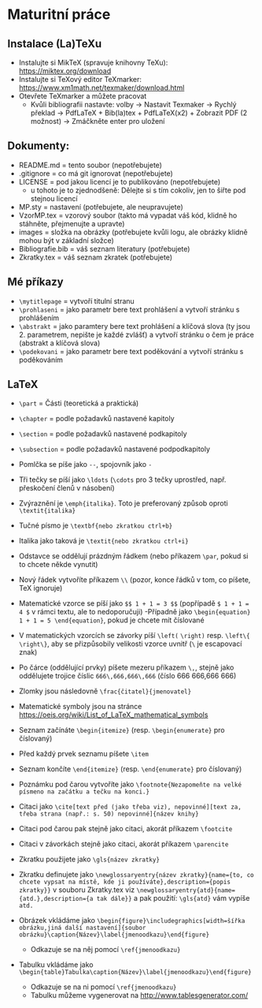 ﻿# Maturitní práce

## Instalace (La)TeXu
- Instalujte si MikTeX (spravuje knihovny TeXu): https://miktex.org/download
- Instalujte si TeXový editor TeXmarker: https://www.xm1math.net/texmaker/download.html
- Otevřete TeXmarker a můžete pracovat
  - Kvůli bibliografii nastavte: volby -> Nastavit Texmaker -> Rychlý překlad -> PdfLaTeX + Bib(la)tex + PdfLaTeX(x2) + Zobrazit PDF (2 možnost) -> Zmáčkněte enter pro uložení

## Dokumenty:
- README.md = tento soubor (nepotřebujete)
- .gitignore = co má git ignorovat (nepotřebujete)
- LICENSE = pod jakou licencí je to publikováno (nepotřebujete)
  - u tohoto je to zjednodšeně: Dělejte si s tím cokoliv, jen to šiřte pod stejnou licencí
- MP.sty = nastavení (potřebujete, ale neupravujete) 
- VzorMP.tex = vzorový soubor (takto má vypadat váš kód, klidně ho stáhněte, přejmenujte a upravte)
- images = složka na obrázky (potřebujete kvůli logu, ale obrázky klidně mohou být v základní složce)
- Bibliografie.bib = váš seznam literatury (potřebujete)
- Zkratky.tex = váš seznam zkratek (potřebujete)

## Mé příkazy
- `\mytitlepage` = vytvoří titulní stranu
- `\prohlaseni` = jako parametr bere text prohlášení a vytvoří stránku s prohlášením
- `\abstrakt` = jako paramtery bere text prohlášení a klíčová slova (ty jsou 2. parametrem, nepište je každé zvlášť) a vytvoří stránku o čem je práce (abstrakt a klíčová slova)
- `\podekovani` = jako parametr bere text poděkování a vytvoří stránku s poděkováním                                                                     

## LaTeX
- `\part` = Části (teoretická a praktická)
- `\chapter` = podle požadavků nastavené kapitoly 
- `\section` = podle požadavků nastavené podkapitoly
- `\subsection` = podle požadavků nastavené podpodkapitoly

- Pomlčka se píše jako `--`, spojovník jako `-`
- Tři tečky se píší jako `\ldots` (`\cdots` pro 3 tečky uprostřed, např. přeskočení členů v násobení)

- Zvýraznění je `\emph{italika}`. Toto je preferovaný způsob oproti `\textit{italika}`
- Tučné písmo je `\textbf{nebo zkratkou ctrl+b}`
- Italika jako taková je `\textit{nebo zkratkou ctrl+i}`

- Odstavce se oddělují prázdným řádkem (nebo příkazem `\par`, pokud si to chcete někde vynutit)                                                 
- Nový řádek vytvoříte příkazem `\\` (pozor, konce řádků v tom, co píšete, TeX ignoruje)

- Matematické vzorce se píší jako `$$ 1 + 1 = 3 $$` (popřípadě `$ 1 + 1 = 4 $` v rámci textu, ale to nedoporučuji)
  -Případně jako `\begin{equation} 1 + 1 = 5 \end{equation}`, pokud je chcete mít číslované 
- V matematických vzorcích se závorky píší `\left(` `\right)` resp. `\left\{` `\right\}`, aby se přizpůsobily velikosti vzorce uvnitř (`\` je escapovací znak)
- Po čárce (oddělující prvky) píšete mezeru příkazem `\,`, stejně jako oddělujete trojice číslic `666\,666,666\,666` (číslo 666 666,666 666)
- Zlomky jsou následovně `\frac{čitatel}{jmenovatel}`
- Matematické symboly jsou na stránce https://oeis.org/wiki/List_of_LaTeX_mathematical_symbols

- Seznam začínáte `\begin{itemize}` (resp. `\begin{enumerate}` pro číslovaný)
- Před každý prvek seznamu píšete `\item`                                  
- Seznam končíte `\end{itemize}` (resp. `\end{enumerate}` pro číslovaný)

- Poznámku pod čarou vytvoříte jako `\footnote{Nezapomeňte na velké písmeno na začátku a tečku na konci.}`
- Citaci jako `\cite[text před (jako třeba viz), nepovinné][text za, třeba strana (např.: s. 50) nepovinné]{název knihy}`
- Citaci pod čarou pak stejně jako citaci, akorát příkazem `\footcite`
- Citaci v závorkách stejně jako citaci, akorát příkazem `\parencite`
- Zkratku použijete jako `\gls{název zkratky}`

- Zkratku definujete jako `\newglossaryentry{název zkratky}{name={to, co chcete vypsat na místě, kde ji používáte},description={popis zkratky}}` v souboru Zkratky.tex viz `\newglossaryentry{atd}{name={atd.},description={a tak dále}}` a pak použití: `\gls{atd}` vám vypíše `atd.`

- Obrázek vkládáme jako `\begin{figure}\includegraphics[width=šířka obrázku,jiná další nastavení]{soubor obrázku}\caption{Název}\label{jmenoodkazu}\end{figure}`
  - Odkazuje se na něj pomocí `\ref{jmenoodkazu}`
  
- Tabulku vkládáme jako `\begin{table}Tabulka\caption{Název}\label{jmenoodkazu}\end{figure}`
  - Odkazuje se na ni pomocí `\ref{jmenoodkazu}`
  - Tabulku můžeme vygenerovat na http://www.tablesgenerator.com/
 




